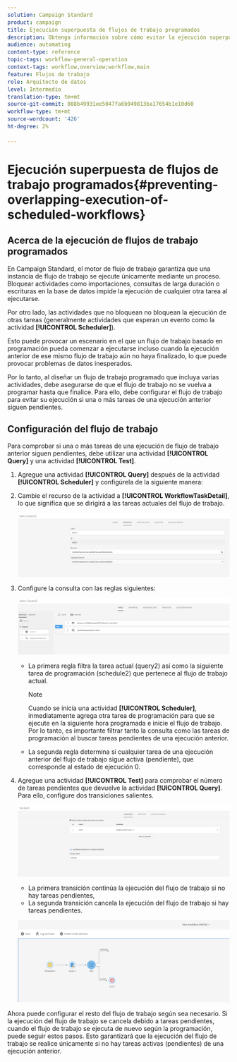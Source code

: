 ```yaml
---
solution: Campaign Standard
product: campaign
title: Ejecución superpuesta de flujos de trabajo programados
description: Obtenga información sobre cómo evitar la ejecución superpuesta de flujos de trabajo programados.
audience: automating
content-type: reference
topic-tags: workflow-general-operation
context-tags: workflow,overview;workflow,main
feature: Flujos de trabajo
role: Arquitecto de datos
level: Intermedio
translation-type: tm+mt
source-git-commit: 088b49931ee5047fa6b949813ba17654b1e10d60
workflow-type: tm+mt
source-wordcount: '426'
ht-degree: 2%

---
```



# Ejecución superpuesta de flujos de trabajo programados{#preventing-overlapping-execution-of-scheduled-workflows}

## Acerca de la ejecución de flujos de trabajo programados

En Campaign Standard, el motor de flujo de trabajo garantiza que una instancia de flujo de trabajo se ejecute únicamente mediante un proceso. Bloquear actividades como importaciones, consultas de larga duración o escrituras en la base de datos impide la ejecución de cualquier otra tarea al ejecutarse.

Por otro lado, las actividades que no bloquean no bloquean la ejecución de otras tareas (generalmente actividades que esperan un evento como la actividad **[!UICONTROL Scheduler]**).

Esto puede provocar un escenario en el que un flujo de trabajo basado en programación pueda comenzar a ejecutarse incluso cuando la ejecución anterior de ese mismo flujo de trabajo aún no haya finalizado, lo que puede provocar problemas de datos inesperados.

Por lo tanto, al diseñar un flujo de trabajo programado que incluya varias actividades, debe asegurarse de que el flujo de trabajo no se vuelva a programar hasta que finalice. Para ello, debe configurar el flujo de trabajo para evitar su ejecución si una o más tareas de una ejecución anterior siguen pendientes.

## Configuración del flujo de trabajo

Para comprobar si una o más tareas de una ejecución de flujo de trabajo anterior siguen pendientes, debe utilizar una actividad **[!UICONTROL Query]** y una actividad **[!UICONTROL Test]**.

1. Agregue una actividad **[!UICONTROL Query]** después de la actividad **[!UICONTROL Scheduler]** y configúrela de la siguiente manera:

1. Cambie el recurso de la actividad a **[!UICONTROL WorkflowTaskDetail]**, lo que significa que se dirigirá a las tareas actuales del flujo de trabajo.

   ![](assets/scheduled-wkf-resource.png)

1. Configure la consulta con las reglas siguientes:

   ![](assets/scheduled-wkf-query.png)

   * La primera regla filtra la tarea actual (query2) así como la siguiente tarea de programación (schedule2) que pertenece al flujo de trabajo actual.

      >[!NOTE]
      >
      >Cuando se inicia una actividad **[!UICONTROL Scheduler]**, inmediatamente agrega otra tarea de programación para que se ejecute en la siguiente hora programada e inicie el flujo de trabajo. Por lo tanto, es importante filtrar tanto la consulta como las tareas de programación al buscar tareas pendientes de una ejecución anterior.

   * La segunda regla determina si cualquier tarea de una ejecución anterior del flujo de trabajo sigue activa (pendiente), que corresponde al estado de ejecución 0.

1. Agregue una actividad **[!UICONTROL Test]** para comprobar el número de tareas pendientes que devuelve la actividad **[!UICONTROL Query]**. Para ello, configure dos transiciones salientes.

   ![](assets/scheduled-wkf-test.png)

   * La primera transición continúa la ejecución del flujo de trabajo si no hay tareas pendientes,
   * La segunda transición cancela la ejecución del flujo de trabajo si hay tareas pendientes.

   ![](assets/scheduled-wkf-workflow.png)

Ahora puede configurar el resto del flujo de trabajo según sea necesario. Si la ejecución del flujo de trabajo se cancela debido a tareas pendientes, cuando el flujo de trabajo se ejecuta de nuevo según la programación, puede seguir estos pasos. Esto garantizará que la ejecución del flujo de trabajo se realice únicamente si no hay tareas activas (pendientes) de una ejecución anterior.
